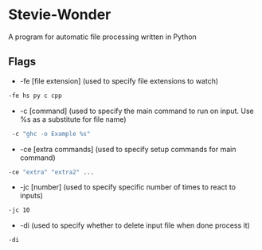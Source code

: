 # Stevie-Wonder
A program for automatic file processing written in Python

## Flags
* -fe [file extension] (used to specify file extensions to watch)
```bash
-fe hs py c cpp
```
* -c [command] (used to specify the main command to run on input. Use %s as a substitute for file name)
```bash
 -c "ghc -o Example %s"
```
* -ce [extra commands] (used to specify setup commands for main command)
```bash
-ce "extra" "extra2" ...
```
* -jc [number] (used to specify specific number of times to react to inputs)
```bash
-jc 10
```
* -di (used to specify whether to delete input file when done process it)
```bash
-di
```